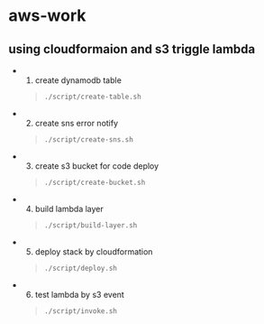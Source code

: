 # aws-work
## using cloudformaion and s3 triggle lambda
* 1. create dynamodb table
  > ```./script/create-table.sh```
* 2. create sns error notify 
  > ```./script/create-sns.sh```
* 3. create s3 bucket for code deploy
  > ```./script/create-bucket.sh```
* 4. build lambda layer
  > ```./script/build-layer.sh```
* 5. deploy stack by cloudformation
  > ```./script/deploy.sh```
* 6. test lambda by s3 event
  > ```./script/invoke.sh```